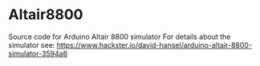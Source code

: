 # Altair8800
Source code for Arduino Altair 8800 simulator
For details about the simulator see:
https://www.hackster.io/david-hansel/arduino-altair-8800-simulator-3594a6
